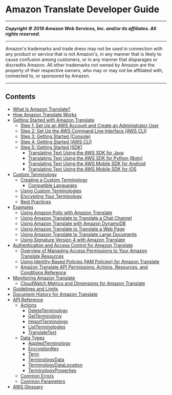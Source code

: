 # Amazon Translate Developer Guide

-----
*****Copyright &copy; 2019 Amazon Web Services, Inc. and/or its affiliates. All rights reserved.*****

-----
Amazon's trademarks and trade dress may not be used in 
     connection with any product or service that is not Amazon's, 
     in any manner that is likely to cause confusion among customers, 
     or in any manner that disparages or discredits Amazon. All other 
     trademarks not owned by Amazon are the property of their respective
     owners, who may or may not be affiliated with, connected to, or 
     sponsored by Amazon.

-----
## Contents
+ [What Is Amazon Translate?](what-is.md)
+ [How Amazon Translate Works](how-it-works.md)
+ [Getting Started with Amazon Translate](getting-started.md)
   + [Step 1: Set Up an AWS Account and Create an Administrator User](setting-up.md)
   + [Step 2: Set Up the AWS Command Line Interface (AWS CLI)](setup-awscli.md)
   + [Step 3: Getting Started (Console)](get-started-console.md)
   + [Step 4: Getting Started (AWS CLI)](get-started-cli.md)
   + [Step 5: Getting Started (SDK)](get-started-sdk.md)
      + [Translating Text Using the AWS SDK for Java](examples-java.md)
      + [Translating Text Using the AWS SDK for Python (Boto)](examples-python.md)
      + [Translating Text Using the AWS Mobile SDK for Android](getting-started-android.md)
      + [Translating Text Using the AWS Mobile SDK for iOS](getting-started-ios.md)
+ [Custom Terminology](how-custom-terminology.md)
   + [Creating a Custom Terminology](creating-custom-terminology.md)
      + [Compatible Languages](permissible-language-pairs.md)
   + [Using Custom Terminologies](using-ct.md)
   + [Encrypting Your Terminology](protect-terminology.md)
   + [Best Practices](ct-best-practices.md)
+ [Examples](examples.md)
   + [Using Amazon Polly with Amazon Translate](examples-polly.md)
   + [Using Amazon Translate to Translate a Chat Channel](examples-twitch.md)
   + [Using Amazon Translate with Amazon DynamoDB](examples-ddb.md)
   + [Using Amazon Translate to Translate a Web Page](examples-web.md)
   + [Using Amazon Translate to Translate Large Documents](examples-split.md)
   + [Using Signature Version 4 with Amazon Translate](examples-sigv4.md)
+ [Authentication and Access Control for Amazon Translate](auth-and-access-control.md)
   + [Overview of Managing Access Permissions to Your Amazon Translate Resources](access-control-overview.md)
   + [Using Identity-Based Policies (IAM Policies) for Amazon Translate](access-control-managing-permissions.md)
   + [Amazon Translate API Permissions: Actions, Resources, and Conditions Reference](translate-api-permissions-ref.md)
+ [Monitoring Amazon Translate](monitoring-translate.md)
   + [CloudWatch Metrics and Dimensions for Amazon Translate](translate-cloudwatch.md)
+ [Guidelines and Limits](what-is-limits.md)
+ [Document History for Amazon Translate](doc-history.md)
+ [API Reference](API_Reference.md)
   + [Actions](API_Operations.md)
      + [DeleteTerminology](API_DeleteTerminology.md)
      + [GetTerminology](API_GetTerminology.md)
      + [ImportTerminology](API_ImportTerminology.md)
      + [ListTerminologies](API_ListTerminologies.md)
      + [TranslateText](API_TranslateText.md)
   + [Data Types](API_Types.md)
      + [AppliedTerminology](API_AppliedTerminology.md)
      + [EncryptionKey](API_EncryptionKey.md)
      + [Term](API_Term.md)
      + [TerminologyData](API_TerminologyData.md)
      + [TerminologyDataLocation](API_TerminologyDataLocation.md)
      + [TerminologyProperties](API_TerminologyProperties.md)
   + [Common Errors](CommonErrors.md)
   + [Common Parameters](CommonParameters.md)
+ [AWS Glossary](glossary.md)